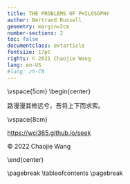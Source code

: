 ```yaml
---
title: THE PROBLEMS OF PHILOSOPHY
author: Bertrand Russell
geometry: margin=2cm
number-sections: 2 
toc: false
documentclass: extarticle
fontsize: 17pt
rights: © 2021 Chaojie Wang
lang: en-US
#lang: zh-CN
---
```


\vspace{5cm}
\begin{center}

路漫漫其修远兮，吾将上下而求索。

\vspace{8cm}

https://wcj365.github.io/seek

© 2022 Chaojie Wang

\end{center}

\pagebreak
\tableofcontents
\pagebreak
